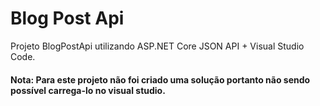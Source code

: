 # Blog Post Api
Projeto BlogPostApi utilizando ASP.NET Core JSON API + Visual Studio Code.

#### Nota: Para este projeto não foi criado uma solução portanto não sendo possível carrega-lo no visual studio.
